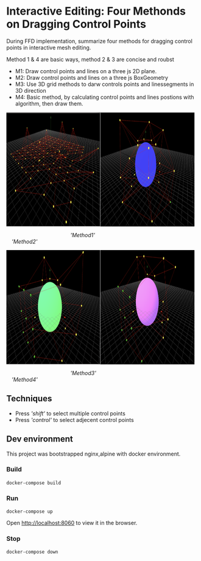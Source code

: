 # Interactive Editing: Four Methonds on Dragging Control Points

During FFD implementation, summarize four methods for dragging control points in interactive mesh editing. 

Method 1 & 4 are basic ways, method 2 & 3 are concise and roubst

* M1: Draw control points and lines on a three js 2D plane.
* M2: Draw control points and lines on a three js BoxGeometry
* M3: Use 3D grid methods to darw controls points and linessegments in 3D direction
* M4: Basic method, by calculating control points and lines postions with algorithm, then draw them.

 <img align='middle' src="docs/1.combine.jpg" height="300" width="98%" >
 
&emsp;&emsp;&emsp;&emsp;&emsp;&emsp;&emsp;&emsp;&emsp;&emsp;&emsp;&emsp;_'Method1'_&emsp;&emsp;&emsp;&emsp;&emsp;&emsp;&emsp;&emsp;&emsp;&emsp;&emsp;&emsp;&emsp;&emsp;&emsp;&emsp;&emsp;&emsp;&emsp;&emsp;_'Method2'_
     
 <img align='middle' src="docs/2.combine.jpg" height="300" width="98%" > 

&emsp;&emsp;&emsp;&emsp;&emsp;&emsp;&emsp;&emsp;&emsp;&emsp;&emsp;&emsp;_'Method3'_&emsp;&emsp;&emsp;&emsp;&emsp;&emsp;&emsp;&emsp;&emsp;&emsp;&emsp;&emsp;&emsp;&emsp;&emsp;&emsp;&emsp;&emsp;&emsp;&emsp;_'Method4'_

## Techniques
* Press _'shift'_ to select multiple control points 
* Press _'control'_ to select adjecent control points

## Dev environment

This project was bootstrapped nginx,alpine with docker environment.

### Build

    docker-compose build

### Run

    docker-compose up

Open [http://localhost:8060](http://localhost:8060) to view it in the browser.

### Stop

    docker-compose down
